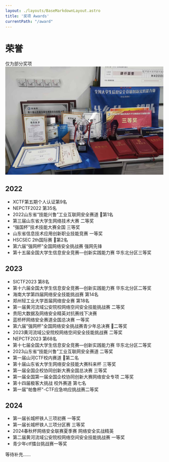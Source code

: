```yaml
---
layout: ./layouts/BaseMarkdownLayout.astro
title: '奖项 Awards'
currentPath: "/award"
---
```


<style>
.content ul, .content li {
    list-style-type: square;font-size: 17px;line-height: 20px;
    margin-bottom: 0.6em ; 
}

img {
    width: 800px;
    height: auto;
}

</style>



# 荣誉
仅为部分奖项
![award](</award_1.jpg>)

## 2022
- XCTF第五期个人认证第9名
- NEPCTF2022 第35名
- 2022山东省“技能兴鲁”工业互联网安全赛道 🥇第1名
- 第三届山东省大学生网络技术大赛 二等奖
- “强国杯”技术技能大赛全国 三等奖
- 山东省信息技术应用创新职业技能竞赛 一等奖
- HSCSEC 2th国际赛 🥈第2名
- 第六届“强网杯”全国网络安全挑战赛 强网先锋
- 第十五届全国大学生信息安全竞赛—创新实践能力赛 华东北分区三等奖

## 2023
- SICTF2023 第8名
- 第十六届全国大学生信息安全竞赛—创新实践能力赛 华东北分区二等奖
- 海南大学第四届网络安全技能挑战赛 第14名
- 郑州轻工业大学首届网络安全赛 第18名
- 第一届黄河流域公安院校网络空间安全技能挑战赛 二等奖
- 贵阳大数据及网络安全精英对抗赛线下决赛
- 蓝桥杯网络安全赛道全国总决赛 一等奖
- 第六届“强网杯”全国网络安全挑战赛青少年总决赛 🥈二等奖
- 2023黄河流域公安院校网络空间安全技能挑战赛 二等奖
- NEPCTF2023 第68名
- 第十七届全国大学生信息安全竞赛—创新实践能力赛 华东北分区二等奖
- 2023山东省“技能兴鲁”工业互联网安全赛道  二等奖
- 第一届山河CTF校内赛道 🥈第二名
- 第十届山东省大学生网络安全技能大赛科来杯 三等奖
- 第一届全国企校协同创新大赛全国总决赛 三等奖
- 第一届全国第一届全国企校协同创新大赛网络安全专项 二等奖
- 第十四届极客大挑战 校外赛道 第七名
- 第一届"帕鲁杯"-CTF应急响应挑战赛二等奖

## 2024
- 第一届长城杯铁人三项初赛 一等奖
- 第一届长城杯铁人三项分区赛 三等奖
- 2024春秋杯网络安全联赛夏季赛 网络安全实战精英
- 第二届黄河流域公安院校网络空间安全技能挑战赛 一等奖
- 青少年ctf擂台挑战赛一等奖

等待补充......